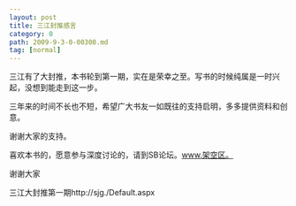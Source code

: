 ```yaml
---
layout: post
title: 三江封推感言
category: 0
path: 2009-9-3-0-00300.md
tag: [normal]
---
```


三江有了大封推，本书轮到第一期，实在是荣幸之至。写书的时候纯属是一时兴起，没想到能走到这一步。

三年来的时间不长也不短，希望广大书友一如既往的支持启明，多多提供资料和创意。

谢谢大家的支持。

喜欢本书的，愿意参与深度讨论的，请到SB论坛。www.架空区。

谢谢大家

三江大封推第一期http://sjg./Default.aspx